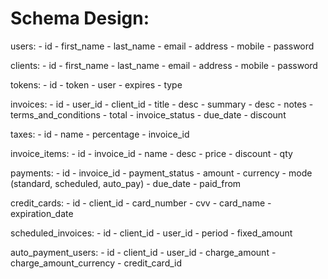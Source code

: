 Schema Design:
==============
users:
    - id
    - first_name
    - last_name
    - email
    - address
    - mobile
    - password

clients:
    - id
    - first_name
    - last_name
    - email
    - address
    - mobile
    - password

tokens:
    - id
    - token
    - user
    - expires
    - type

invoices:
    - id
    - user_id
    - client_id
    - title
    - desc
    - summary
    - desc
    - notes
    - terms_and_conditions
    - total
    - invoice_status
    - due_date
    - discount

taxes:
    - id
    - name
    - percentage
    - invoice_id

invoice_items:
    - id
    - invoice_id
    - name
    - desc
    - price
    - discount
    - qty

payments:
    - id
    - invoice_id
    - payment_status
    - amount
    - currency
    - mode (standard, scheduled, auto_pay)
    - due_date
    - paid_from

credit_cards:
    - id
    - client_id
    - card_number
    - cvv
    - card_name
    - expiration_date

scheduled_invoices:
    - id
    - client_id
    - user_id
    - period
    - fixed_amount

auto_payment_users:
    - id
    - client_id
    - user_id
    - charge_amount
    - charge_amount_currency
    - credit_card_id
    
